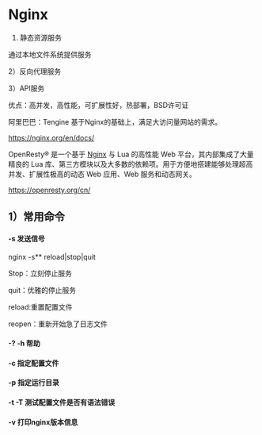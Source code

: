 # Nginx

1) 静态资源服务

通过本地文件系统提供服务

2）反向代理服务

3）API服务

优点：高并发，高性能，可扩展性好，热部署，BSD许可证

阿里巴巴：Tengine 基于Nginx的基础上，满足大访问量网站的需求。

https://nginx.org/en/docs/

OpenResty® 是一个基于 [Nginx](https://openresty.org/cn/nginx.html) 与 Lua 的高性能 Web 平台，其内部集成了大量精良的 Lua 库、第三方模块以及大多数的依赖项。用于方便地搭建能够处理超高并发、扩展性极高的动态 Web 应用、Web 服务和动态网关。

https://openresty.org/cn/

## 1）常用命令

#### -s 发送信号

nginx -s** reload|stop|quit

Stop：立刻停止服务

quit：优雅的停止服务

reload:重置配置文件

reopen：重新开始急了日志文件

#### -? -h 帮助

#### -c 指定配置文件

#### -p 指定运行目录

#### -t -T 测试配置文件是否有语法错误

#### -v 打印nginx版本信息